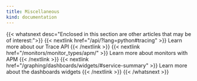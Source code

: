 ```yaml
---
title: Miscellaneous
kind: documentation
---
```


{{< whatsnext desc="Enclosed in this section are other articles that may be of interest:">}}
    {{< nextlink href="/api/?lang=python#tracing" >}} Learn more about our Trace API {{< /nextlink >}}
    {{< nextlink href="/monitors/monitor_types/apm/" >}} Learn more about monitors with APM {{< /nextlink >}}
    {{< nextlink href="/graphing/dashboards/widgets/#service-summary" >}} Learn more about the dashboards widgets {{< /nextlink >}}
{{< /whatsnext >}}
